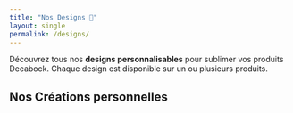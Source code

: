 ```yaml
---
title: "Nos Designs 🎨"
layout: single
permalink: /designs/
---
```


Découvrez tous nos **designs personnalisables** pour sublimer vos produits Decabock. Chaque design est disponible sur un ou plusieurs produits.

## **Nos Créations personnelles**

<div class="designs-grid">

  <!-- Design 5 -->
  <!-- <div class="design-card">
    <h3 class="design-name">Je râle pas, je m'exprime</h3>
    <p class="design-id">🆔 ID: DB-005</p>
    <div class="design-carousel-container">
      <div class="design-carousel" id="carousel-DB-005">
        <div class="design-carousel-inner">
          <div class="design-carousel-slide">
            <img src="/assets/images/designs/rale_pas/Je râle pas je m&apos;exprime.png" alt="Je râle pas, je m'exprime - Vue 1" class="design-carousel-img">
          </div>
          <div class="design-carousel-slide">
            <img src="/assets/images/designs/defApero.jpg" alt="Je râle pas, je m'exprime - Vue 2" class="design-carousel-img">
          </div>
        </div>
      </div>
      <button class="design-carousel-button prev" onclick="moveSlide(-1, 'carousel-DB-005')">❮</button>
      <button class="design-carousel-button next" onclick="moveSlide(1, 'carousel-DB-005')">❯</button>
    </div>
    <p class="design-products">📌 Disponible sur : Bouchons de vin, Decabock</p>
  </div> -->

  <!-- Design 6 -->
  <!-- <div class="design-card">
    <h3 class="design-name">Je ronfle pas, je ronronne</h3>
    <p class="design-id">🆔 ID: DB-006</p>
    <div class="design-carousel-container">
      <div class="design-carousel" id="carousel-DB-006">
        <div class="design-carousel-inner">
          <div class="design-carousel-slide">
            <img src="/assets/images/designs/ronfle_pas/Je ronfle pas je ronronne.png" alt="Je ronfle pas, je ronronne - Vue 1" class="design-carousel-img">
          </div>
          <div class="design-carousel-slide">
            <img src="/assets/images/designs/defApero.jpg" alt="Je ronfle pas, je ronronne - Vue 2" class="design-carousel-img">
          </div>
        </div>
      </div>
      <button class="design-carousel-button prev" onclick="moveSlide(-1, 'carousel-DB-006')">❮</button>
      <button class="design-carousel-button next" onclick="moveSlide(1, 'carousel-DB-006')">❯</button>
    </div>
    <p class="design-products">📌 Disponible sur : Bouchons de vin, Decabock</p>
  </div> -->

  <!-- Design 7 -->
  <!-- <div class="design-card">
    <h3 class="design-name">Je suis pas gourmand</h3>
    <p class="design-id">🆔 ID: DB-007</p>
    <div class="design-carousel-container">
      <div class="design-carousel" id="carousel-DB-007">
        <div class="design-carousel-inner">
          <div class="design-carousel-slide">
            <img src="/assets/images/designs/pas_gourmand/je_suis_pas_gourmand-Design.png" alt="Je suis pas gourmand - Vue 1" class="design-carousel-img">
          </div>
          <div class="design-carousel-slide">
            <img src="/assets/images/designs/pas_gourmand/je_suis_pas_gourmand-DB.png" alt="Je suis pas gourmand - Vue 2" class="design-carousel-img">
          </div>
          <div class="design-carousel-slide">
            <img src="/assets/images/designs/pas_gourmand/je_suis_pas_gourmand-Bouchon.png.png" alt="Je suis pas gourmand - Vue 3" class="design-carousel-img">
          </div>
        </div>
      </div>
      <button class="design-carousel-button prev" onclick="moveSlide(-1, 'carousel-DB-007')">❮</button>
      <button class="design-carousel-button next" onclick="moveSlide(1, 'carousel-DB-007')">❯</button>
    </div>
    <p class="design-products">📌 Disponible sur : Decabock</p>
  </div> -->
  
  <!-- Design 8 -->
  <!-- <div class="design-card">
    <h3 class="design-name">L'apéro cest la vie</h3>
    <p class="design-id">🆔 ID: DB-008</p>
    <div class="design-carousel-container">
      <div class="design-carousel" id="carousel-DB-008">
        <div class="design-carousel-inner">
          <div class="design-carousel-slide">
            <img src="/assets/images/designs/apero_c_est_la_vie/L&apos;apéro c&apos;est la vie.png" alt="L'apéro cest la vie - Vue 1" class="design-carousel-img">
          </div>
          <div class="design-carousel-slide">
            <img src="/assets/images/designs/defApero.jpg" alt="L'apéro cest la vie - Vue 2" class="design-carousel-img">
          </div>
      </div>
      <button class="design-carousel-button prev" onclick="moveSlide(-1, 'carousel-DB-008')">❮</button>
      <button class="design-carousel-button next" onclick="moveSlide(1, 'carousel-DB-008')">❯</button>
    </div>
    <p class="design-products">📌 Disponible sur : Bouchons de vin, Decabock</p>
  </div> -->

  <!-- Design 9 -->
  <!-- <div class="design-card">
    <h3 class="design-name">Le vin s'améliore avec l'âge</h3>
    <p class="design-id">🆔 ID: DB-009</p>
    <div class="design-carousel-container">
      <div class="design-carousel" id="carousel-DB-009">
        <div class="design-carousel-inner">
          <div class="design-carousel-slide">
            <img src="/assets/images/designs/vin_ameliore_avec_age/Le vin s&apos;améliore avec l&apos;âge_full.png" alt="Le vin s'améliore avec l'âge - Vue 1" class="design-carousel-img">
          </div>
          <div class="design-carousel-slide">
            <img src="/assets/images/designs/defApero.jpg" alt="Le vin s'améliore avec l'âge - Vue 2" class="design-carousel-img">
          </div>
      </div>
      <button class="design-carousel-button prev" onclick="moveSlide(-1, 'carousel-DB-009')">❮</button>
      <button class="design-carousel-button next" onclick="moveSlide(1, 'carousel-DB-009')">❯</button>
    </div>
    <p class="design-products">📌 Disponible sur : Decabock</p>
  </div> -->

  <!-- Design 10 -->
  <!-- <div class="design-card">
    <h3 class="design-name">La vie est trop courte</h3>
    <p class="design-id">🆔 ID: DB-010</p>
    <div class="design-carousel-container">
      <div class="design-carousel" id="carousel-DB-010">
        <div class="design-carousel-inner">
          <div class="design-carousel-slide">
            <img src="/assets/images/designs/vie_trop_courte/La vie est trop courte pour boire du mauvais vin.png" alt="La vie est trop courte - Vue 1" class="design-carousel-img">
          </div>
          <div class="design-carousel-slide">
            <img src="/assets/images/designs/defApero.jpg" alt="La vie est trop courte - Vue 2" class="design-carousel-img">
          </div>
      </div>
      <button class="design-carousel-button prev" onclick="moveSlide(-1, 'carousel-DB-010')">❮</button>
      <button class="design-carousel-button next" onclick="moveSlide(1, 'carousel-DB-010')">❯</button>
    </div>
    <p class="design-products">📌 Disponible sur : Decabock</p>
  </div> -->

</div>

<script>
  // Position initiale des carrousels
  let currentSlide = {};

  // Fonction pour déplacer les slides
  function moveSlide(step, carouselId) {
    if (!currentSlide[carouselId]) {
      currentSlide[carouselId] = 0;
    }

    const carousel = document.getElementById(carouselId);
    const slides = carousel.querySelectorAll('.design-carousel-slide');
    const totalSlides = slides.length;

    // Mise à jour de la position actuelle
    currentSlide[carouselId] += step;

    // Gestion des limites
    if (currentSlide[carouselId] < 0) {
      currentSlide[carouselId] = totalSlides - 1;
    } else if (currentSlide[carouselId] >= totalSlides) {
      currentSlide[carouselId] = 0;
    }

    // Déplacement du carrousel
    carousel.querySelector('.design-carousel-inner').style.transform = `translateX(-${currentSlide[carouselId] * 100}%)`;
  }

  // Fonction pour charger le fichier JSON
  async function loadDesigns() {
    try {
      const response = await fetch('/assets/data/designs.json');
      if (!response.ok) {
        throw new Error('Erreur lors du chargement des designs');
      }
      const designs = await response.json();
      console.log(designs);
      generateDesignCards(designs);
    } catch (error) {
      console.error('Erreur:', error);
    }
  }

  // Fonction pour générer les cartes de designs
  function generateDesignCards(designs) {
    const designsGrid = document.querySelector('.designs-grid');

    designs.forEach((design) => {
      const designCard = document.createElement('div');
      designCard.className = 'design-card';
      designCard.innerHTML = `
        <div class="design-header">
          <h3 class="design-name">${design.name}</h3>
          <p class="design-id">🆔 ID: ${design.id}</p>
        </div>
        <div class="design-carousel-container">
          <div class="design-carousel" id="carousel-${design.id}">
            <div class="design-carousel-inner">
              ${design.images.map((image, imgIndex) => `
                <div class="design-carousel-slide">
                  <img src="${image}" alt="${design.name} - Vue ${imgIndex + 1}" class="design-carousel-img">
                </div>
              `).join('')}
            </div>
          </div>
          <button class="design-carousel-button prev" onclick="moveSlide(-1, 'carousel-${design.id}')">❮</button>
          <button class="design-carousel-button next" onclick="moveSlide(1, 'carousel-${design.id}')">❯</button>
        </div>
        <p class="design-products">📌 Disponible sur : ${design.products.join(', ')}</p>
      `;
      designsGrid.appendChild(designCard);
    });
  }

  // Charger les designs au chargement de la page
  document.addEventListener("DOMContentLoaded", loadDesigns);
</script>
